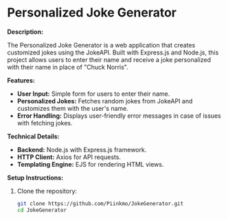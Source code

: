 # Personalized Joke Generator

**Description:**

The Personalized Joke Generator is a web application that creates customized jokes using the JokeAPI. Built with Express.js and Node.js, this project allows users to enter their name and receive a joke personalized with their name in place of "Chuck Norris".

**Features:**
- **User Input:** Simple form for users to enter their name.
- **Personalized Jokes:** Fetches random jokes from JokeAPI and customizes them with the user's name.
- **Error Handling:** Displays user-friendly error messages in case of issues with fetching jokes.

**Technical Details:**
- **Backend:** Node.js with Express.js framework.
- **HTTP Client:** Axios for API requests.
- **Templating Engine:** EJS for rendering HTML views.

**Setup Instructions:**
1. Clone the repository:
   ```bash
   git clone https://github.com/Piinkmo/JokeGenerator.git
   cd JokeGenerator
